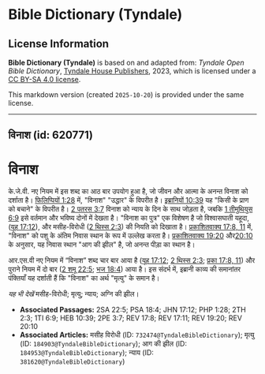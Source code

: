 # Bible Dictionary (Tyndale)

## License Information

**Bible Dictionary (Tyndale)** is based on and adapted from: _Tyndale Open Bible Dictionary_, [Tyndale House Publishers](https://tyndaleopenresources.com/), 2023, which is licensed under a [CC BY-SA 4.0 license](https://creativecommons.org/licenses/by-sa/4.0/legalcode.en).

This markdown version (created `2025-10-20`) is provided under the same license.



--------------------------------

## विनाश (id: 620771)

विनाश
=====

के.जे.वी. नए नियम में इस शब्द का आठ बार उपयोग हुआ है, जो जीवन और आत्मा के अनन्त विनाश को दर्शाता है। [फिलिप्पियों 1:28](https://ref.ly/Phil1:28) में, "विनाश" "उद्धार" के विपरीत है। [इब्रानियों 10:39](https://ref.ly/Heb10:39) यह "किसी के प्राण को बचाने" के विपरीत है। [2 पतरस 3:7](https://ref.ly/2Pet3:7) विनाश को न्याय के दिन के साथ जोड़ता है, जबकि [1 तीमुथियुस 6:9](https://ref.ly/1Tim6:9) इसे वर्तमान और भविष्य दोनों में देखता है। "विनाश का पुत्र" एक विशेषण है जो विश्वासघाती यहूदा, ([यूह 17:12](https://ref.ly/John17:12)), और मसीह\-विरोधी ([2 थिस्स 2:3](https://ref.ly/2Thess2:3)) की नियति को दिखाता है। [प्रकाशितवाक्य 17:8, 11](https://ref.ly/Rev17:8,Rev17:11) में, "विनाश" को पशु के अंतिम निवास स्थान के रूप में उल्लेख करता है। [प्रकाशितवाक्य 19:20](https://ref.ly/Rev19:20) और[20:10](https://ref.ly/Rev20:10) के अनुसार, यह निवास स्थान "आग की झील" है, जो अनन्त पीड़ा का स्थान है।

आर.एस.वी नए नियम में “विनाश” शब्द चार बार आया है ([यूह 17:12](https://ref.ly/John17:12); [2 थिस्स 2:3](https://ref.ly/2Thess2:3); [प्रका 17:8, 11](https://ref.ly/Rev17:8,Rev17:11)) और पुराने नियम में दो बार ([2 शमू 22:5](https://ref.ly/2Sam22:5); [भज 18:4](https://ref.ly/Ps18:4)) आया है। इस संदर्भ में, इब्रानी काव्य की समानांतर पंक्तियाँ यह दर्शाती हैं कि "विनाश" का अर्थ "मृत्यु" के समान है।

*यह भी देखें* मसीह\-विरोधी; मृत्यु; न्याय; अग्नि की झील।

* **Associated Passages:** 2SA 22:5; PSA 18:4; JHN 17:12; PHP 1:28; 2TH 2:3; 1TI 6:9; HEB 10:39; 2PE 3:7; REV 17:8; REV 17:11; REV 19:20; REV 20:10
* **Associated Articles:** मसीह विरोधी (ID: `732474@TyndaleBibleDictionary`); मृत्यु (ID: `184903@TyndaleBibleDictionary`); आग की झील (ID: `184953@TyndaleBibleDictionary`); न्याय (ID: `381620@TyndaleBibleDictionary`)

